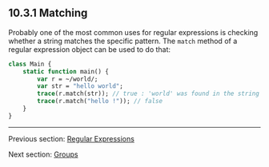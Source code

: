 ## 10.3.1 Matching

Probably one of the most common uses for regular expressions is checking whether a string matches the specific pattern. The `match` method of a regular expression object can be used to do that:
```haxe
class Main {
    static function main() {
        var r = ~/world/;
        var str = "hello world";
        trace(r.match(str)); // true : 'world' was found in the string
        trace(r.match("hello !")); // false
    }
}

```

---

Previous section: [Regular Expressions](std-regex.md)

Next section: [Groups](std-regex-groups.md)